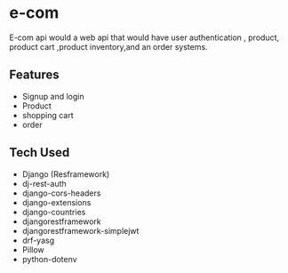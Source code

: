 # e-com
E-com api would a web api that would have user authentication , product, product cart ,product inventory,and an order systems.

## Features
- Signup and login 
- Product
- shopping cart
- order
  

## Tech Used
- Django (Resframework)
- dj-rest-auth
- django-cors-headers
- django-extensions
- django-countries
- djangorestframework
- djangorestframework-simplejwt
- drf-yasg
- Pillow
- python-dotenv